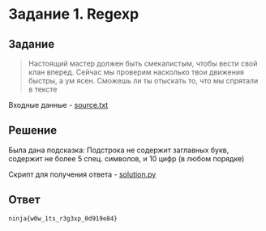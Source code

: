 # Задание 1. Regexp

## Задание

> Настоящий мастер должен быть смекалистым, чтобы вести свой клан вперед. Сейчас мы проверим насколько твои движения быстры, а ум ясен. Сможешь ли ты отыскать то, что мы спрятали в тексте

Входные данные - [source.txt](source.txt)

## Решение

Была дана подсказка: Подстрока не содержит заглавных букв, содержит не более 5 спец. символов, и 10 цифр (в любом порядке)

Скрипт для получения ответа - [solution.py](solution.py)

## Ответ

`ninja{w0w_1ts_r3g3xp_0d919e84}`
